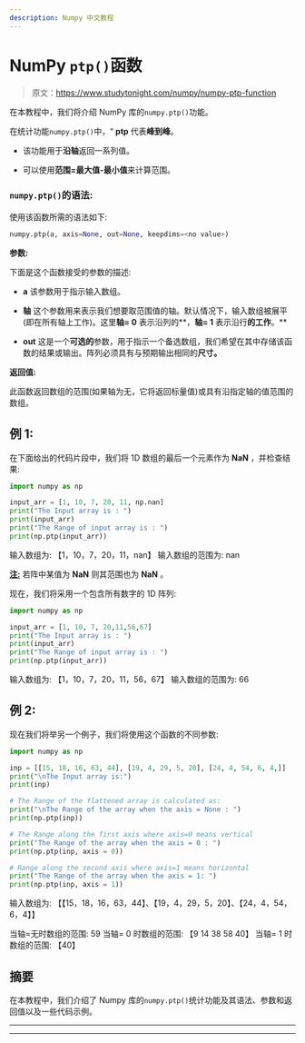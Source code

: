 ```yaml
---
description: Numpy 中文教程
---
```


# NumPy `ptp()`函数

> 原文：<https://www.studytonight.com/numpy/numpy-ptp-function>

在本教程中，我们将介绍 NumPy 库的`numpy.ptp()`功能。

在统计功能`numpy.ptp()`中，“ **ptp** 代表**峰到峰**。

*   该功能用于**沿轴**返回一系列值。

*   可以使用**范围=最大值-最小值**来计算范围。

### `numpy.ptp()`的语法:

使用该函数所需的语法如下:

```py
numpy.ptp(a, axis=None, out=None, keepdims=<no value>)
```

**参数:**

下面是这个函数接受的参数的描述:

*   **a**
    该参数用于指示输入数组。

*   **轴**
    这个参数用来表示我们想要取范围值的轴。默认情况下，输入数组被展平(即在所有轴上工作)。这里**轴= 0** 表示沿列的**，**轴= 1** 表示沿行**的工作**。**

*   **out**
    这是一个**可选的**参数，用于指示一个备选数组，我们希望在其中存储该函数的结果或输出。阵列必须具有与预期输出相同的**尺寸。**

**返回值:**

此函数返回数组的范围(如果轴为无，它将返回标量值)或具有沿指定轴的值范围的数组。

## 例 1:

在下面给出的代码片段中，我们将 1D 数组的最后一个元素作为 **NaN** ，并检查结果:

```py
import numpy as np 

input_arr = [1, 10, 7, 20, 11, np.nan] 
print("The Input array is : ") 
print(input_arr)
print("The Range of input array is : ")
print(np.ptp(input_arr))
```

输入数组为:
【1，10，7，20，11，nan】
输入数组的范围为:
nan

<u>**注:**</u> 若阵中某值为 **NaN** 则其范围也为 **NaN** 。

现在，我们将采用一个包含所有数字的 1D 阵列:

```py
import numpy as np 

input_arr = [1, 10, 7, 20,11,56,67] 
print("The Input array is : ") 
print(input_arr)
print("The Range of input array is : ")
print(np.ptp(input_arr))
```

输入数组为:
【1，10，7，20，11，56，67】
输入数组的范围为:
66

## 例 2:

现在我们将举另一个例子，我们将使用这个函数的不同参数:

```py
import numpy as np 

inp = [[15, 18, 16, 63, 44], [19, 4, 29, 5, 20], [24, 4, 54, 6, 4,]] 
print("\nThe Input array is:") 
print(inp)

# The Range of the flattened array is calculated as:
print("\nThe Range of the array when the axis = None : ")
print(np.ptp(inp)) 

# The Range along the first axis where axis=0 means vertical 
print("The Range of the array when the axis = 0 : ")
print(np.ptp(inp, axis = 0))

# Range along the second axis where axis=1 means horizontal 
print("The Range of the array when the axis = 1: ")
print(np.ptp(inp, axis = 1))
```

输入数组为:
【【15，18，16，63，44】、【19，4，29，5，20】、【24，4，54，6，4】】

当轴=无时数组的范围:
59
当轴= 0 时数组的范围:
【9 14 38 58 40】
当轴= 1 时数组的范围:
【40】

## 摘要

在本教程中，我们介绍了 Numpy 库的`numpy.ptp()`统计功能及其语法、参数和返回值以及一些代码示例。

* * *

* * *